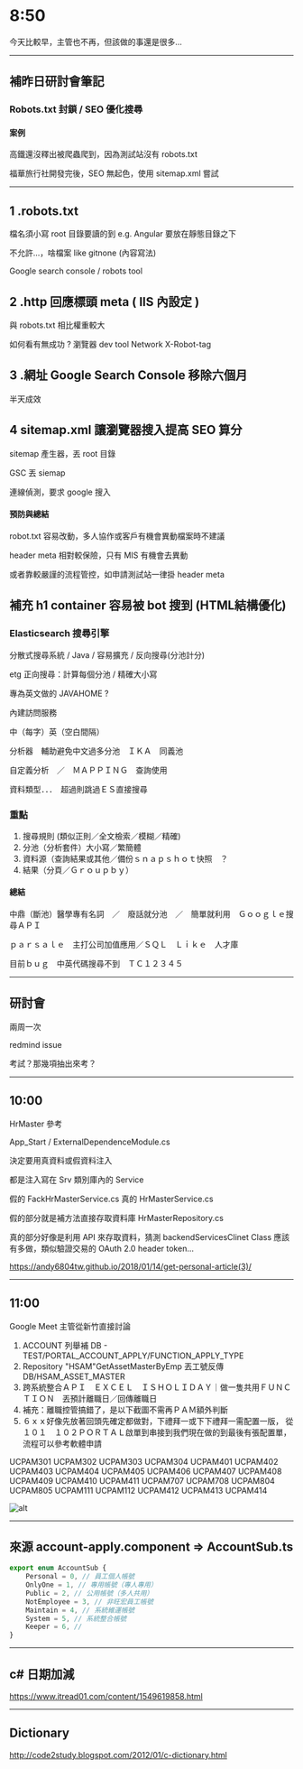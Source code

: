 # 8:50

今天比較早，主管也不再，但該做的事還是很多...

---

## 補昨日研討會筆記

### Robots.txt 封鎖 / SEO 優化搜尋

#### 案例

高鐵還沒釋出被爬蟲爬到，因為測試站沒有 robots.txt

福華旅行社開發完後，SEO 無起色，使用 sitemap.xml 嘗試

---

## 1 .robots.txt

檔名須小寫 root 目錄要讀的到 e.g. Angular 要放在靜態目錄之下

不允許...，啥檔案 like gitnone (內容寫法)

Google search console / robots tool

## 2 .http 回應標頭 meta ( IIS 內設定 )

與 robots.txt 相比權重較大

如何看有無成功 ? 瀏覽器 dev tool Network X-Robot-tag

## 3 .網址 Google Search Console 移除六個月

半天成效

## 4 sitemap.xml 讓瀏覽器搜入提高 SEO 算分

sitemap 產生器，丟 root 目錄

GSC 丟 siemap

連線偵測，要求 google 搜入

#### 預防與總結

robot.txt 容易改動，多人協作或客戶有機會異動檔案時不建議

header meta 相對較保險，只有 MIS 有機會去異動

或者靠較嚴謹的流程管控，如申請測試站一律掛 header meta

## 補充 h1 container 容易被 bot 搜到 (HTML結構優化)

### Elasticsearch 搜尋引擎

分散式搜尋系統 / Java / 容易擴充 / 反向搜尋(分池計分)

etg 正向搜尋：計算每個分池 / 精確大小寫

專為英文做的 JAVAHOME ?

內建訪問服務

中（每字）英（空白間隔）

分析器　輔助避免中文過多分池　ＩＫＡ　同義池

自定義分析　／　ＭＡＰＰＩＮＧ　查詢使用

資料類型．．．　超過則跳過ＥＳ直接搜尋

### 重點

1. 搜尋規則 (類似正則／全文檢索／模糊／精確)
2. 分池（分析套件）大小寫／繁簡體
3. 資料源（查詢結果或其他／備份ｓｎａｐｓｈｏｔ快照　？
4. 結果（分頁／Ｇｒｏｕｐｂｙ）

#### 總結

中鼎（斷池）醫學專有名詞　／　廢話就分池　／　簡單就利用　Ｇｏｏｇｌｅ搜尋ＡＰＩ

ｐａｒｓａｌｅ　主打公司加值應用／ＳＱＬ　Ｌｉｋｅ　人才庫

目前ｂｕｇ　中英代碼搜尋不到　ＴＣ１２３４５

---

## 研討會

兩周一次

redmind issue

考試？那幾項抽出來考？

---

## 10:00

HrMaster 參考

App_Start / ExternalDependenceModule.cs

決定要用真資料或假資料注入

都是注入寫在 Srv 類別庫內的 Service

假的 FackHrMasterService.cs 真的 HrMasterService.cs

假的部分就是補方法直接存取資料庫 HrMasterRepository.cs

真的部分好像是利用 API 來存取資料，猜測 backendServicesClinet Class 應該有多做，類似驗證交易的 OAuth 2.0 header token...

<https://andy6804tw.github.io/2018/01/14/get-personal-article(3)/>

<!-- <add key="HRMasterHost" value="http://mxicapiemu.azure -->

---

## 11:00

Google Meet 主管從新竹直接討論

1. ACCOUNT 列舉補 DB - TEST/PORTAL_ACCOUNT_APPLY/FUNCTION_APPLY_TYPE
2. Repository "HSAM"GetAssetMasterByEmp 丟工號反傳 DB/HSAM_ASSET_MASTER
3. 跨系統整合ＡＰＩ　ＥＸＣＥＬ　ＩＳＨＯＬＩＤＡＹ｜做一隻共用ＦＵＮＣＴＩＯＮ　丟預計離職日／回傳離職日
4. 補充：離職控管搞錯了，是以下截圖不需再ＰＡＭ額外判斷
5. ６ｘｘ好像先放著回頭先確定都做對，下禮拜一或下下禮拜一需配置一版，
從１０１　１０２ＰＯＲＴＡＬ啟單到串接到我們現在做的到最後有張配置單，流程可以參考軟體申請

UCPAM301
UCPAM302
UCPAM303
UCPAM304
UCPAM401
UCPAM402
UCPAM403
UCPAM404
UCPAM405
UCPAM406
UCPAM407
UCPAM408
UCPAM409
UCPAM410
UCPAM411
UCPAM707
UCPAM708
UCPAM804
UCPAM805
UCPAM111
UCPAM112
UCPAM412
UCPAM413
UCPAM414

![alt](/sinda-notes/img/wrongLeavingControls.png)

---

## 來源 account-apply.component => AccountSub.ts

```JavaScript
export enum AccountSub {
    Personal = 0, // 員工個人帳號
    OnlyOne = 1, // 專用帳號（專人專用）
    Public = 2, // 公用帳號（多人共用）
    NotEmployee = 3, // 非旺宏員工帳號
    Maintain = 4, // 系統維運帳號
    System = 5, // 系統整合帳號
    Keeper = 6, //
}
```

---

## c# 日期加減

<https://www.itread01.com/content/1549619858.html>

---

## Dictionary

<http://code2study.blogspot.com/2012/01/c-dictionary.html>

